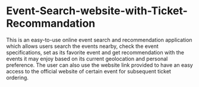 # Event-Search-website-with-Ticket-Recommandation
This is an easy-to-use online event search and recommendation application which allows users search the events nearby, check the event specifications, set as its favorite event and get recommendation with the events it may enjoy based on its current geolocation and personal preference. The user can also use the website link provided to have an easy access to the official website of certain event for subsequent ticket ordering. 
